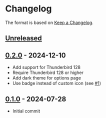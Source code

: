# Changelog

The format is based on [Keep a Changelog](https://keepachangelog.com/en/1.1.0/).

## [Unreleased]

## [0.2.0] - 2024-12-10

- Add support for Thunderbird 128
- Require Thunderbird 128 or higher
- Add dark theme for options page
- Use badge instead of custom icon (see [#1](https://git.mmk2410.org/mmk2410/SpaceApper/issues/1))

## [0.1.0] - 2024-07-28

- Initial commit

[Unreleased]: https://git.mmk2410.org/mmk2410/SpaceApper/compare/v0.1.0...HEAD
[0.2.0]: https://git.mmk2410.org/mmk2410/SpaceApper/releases/tag/v0.2.0
[0.1.0]: https://git.mmk2410.org/mmk2410/SpaceApper/releases/tag/v0.1.0
